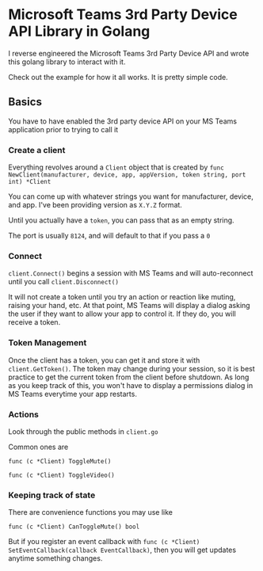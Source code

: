 # Microsoft Teams 3rd Party Device API Library in Golang

I reverse engineered the Microsoft Teams 3rd Party Device API and wrote this golang library to interact with it.

Check out the example for how it all works. It is pretty simple code.

## Basics

You have to have enabled the 3rd party device API on your MS Teams application prior to trying to call it

### Create a client

Everything revolves around a `Client` object that is created by `func NewClient(manufacturer, device, app, appVersion, token string, port int) *Client`

You can come up with whatever strings you want for manufacturer, device, and app. I've been providing version as `X.Y.Z` format.

Until you actually have a `token`, you can pass that as an empty string.

The port is usually `8124`, and will default to that if you pass a `0`

### Connect

`client.Connect()` begins a session with MS Teams and will auto-reconnect until you call `client.Disconnect()`

It will not create a token until you try an action or reaction like muting, raising your hand, etc. At that point, MS Teams will display a dialog asking the user if they want to allow your app to control it. If they do, you will receive a token.

### Token Management

Once the client has a token, you can get it and store it with `client.GetToken()`. The token may change during your session, so it is best practice to get the current token from the client before shutdown. As long as you keep track of this, you won't have to display a permissions dialog in MS Teams everytime your app restarts.

### Actions

Look through the public methods in `client.go`

Common ones are

`func (c *Client) ToggleMute()`

`func (c *Client) ToggleVideo()`

### Keeping track of state

There are convenience functions you may use like 

`func (c *Client) CanToggleMute() bool`

But if you register an event callback with `func (c *Client) SetEventCallback(callback EventCallback)`, then you will get updates anytime something changes. 


